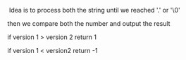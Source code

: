 ​   Idea is to process both the string until we reached '.' or '\0'
  
   then we compare both the number and output the result 
   
   if version 1 > version 2
       return 1
    
   if version 1 < version2
       return -1
  
  
